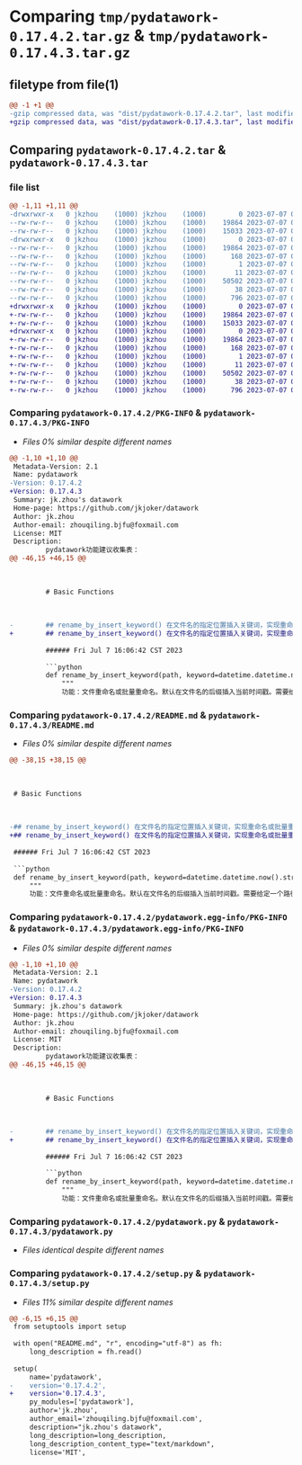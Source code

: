 # Comparing `tmp/pydatawork-0.17.4.2.tar.gz` & `tmp/pydatawork-0.17.4.3.tar.gz`

## filetype from file(1)

```diff
@@ -1 +1 @@
-gzip compressed data, was "dist/pydatawork-0.17.4.2.tar", last modified: Fri Jul  7 08:29:57 2023, max compression
+gzip compressed data, was "dist/pydatawork-0.17.4.3.tar", last modified: Fri Jul  7 08:32:00 2023, max compression
```

## Comparing `pydatawork-0.17.4.2.tar` & `pydatawork-0.17.4.3.tar`

### file list

```diff
@@ -1,11 +1,11 @@
-drwxrwxr-x   0 jkzhou    (1000) jkzhou    (1000)        0 2023-07-07 08:29:57.000000 pydatawork-0.17.4.2/
--rw-rw-r--   0 jkzhou    (1000) jkzhou    (1000)    19864 2023-07-07 08:29:57.000000 pydatawork-0.17.4.2/PKG-INFO
--rw-rw-r--   0 jkzhou    (1000) jkzhou    (1000)    15033 2023-07-07 08:29:40.000000 pydatawork-0.17.4.2/README.md
-drwxrwxr-x   0 jkzhou    (1000) jkzhou    (1000)        0 2023-07-07 08:29:57.000000 pydatawork-0.17.4.2/pydatawork.egg-info/
--rw-rw-r--   0 jkzhou    (1000) jkzhou    (1000)    19864 2023-07-07 08:29:57.000000 pydatawork-0.17.4.2/pydatawork.egg-info/PKG-INFO
--rw-rw-r--   0 jkzhou    (1000) jkzhou    (1000)      168 2023-07-07 08:29:57.000000 pydatawork-0.17.4.2/pydatawork.egg-info/SOURCES.txt
--rw-rw-r--   0 jkzhou    (1000) jkzhou    (1000)        1 2023-07-07 08:29:57.000000 pydatawork-0.17.4.2/pydatawork.egg-info/dependency_links.txt
--rw-rw-r--   0 jkzhou    (1000) jkzhou    (1000)       11 2023-07-07 08:29:57.000000 pydatawork-0.17.4.2/pydatawork.egg-info/top_level.txt
--rw-rw-r--   0 jkzhou    (1000) jkzhou    (1000)    50502 2023-07-07 08:28:32.000000 pydatawork-0.17.4.2/pydatawork.py
--rw-rw-r--   0 jkzhou    (1000) jkzhou    (1000)       38 2023-07-07 08:29:57.000000 pydatawork-0.17.4.2/setup.cfg
--rw-rw-r--   0 jkzhou    (1000) jkzhou    (1000)      796 2023-07-07 08:29:06.000000 pydatawork-0.17.4.2/setup.py
+drwxrwxr-x   0 jkzhou    (1000) jkzhou    (1000)        0 2023-07-07 08:32:00.000000 pydatawork-0.17.4.3/
+-rw-rw-r--   0 jkzhou    (1000) jkzhou    (1000)    19864 2023-07-07 08:32:00.000000 pydatawork-0.17.4.3/PKG-INFO
+-rw-rw-r--   0 jkzhou    (1000) jkzhou    (1000)    15033 2023-07-07 08:31:32.000000 pydatawork-0.17.4.3/README.md
+drwxrwxr-x   0 jkzhou    (1000) jkzhou    (1000)        0 2023-07-07 08:32:00.000000 pydatawork-0.17.4.3/pydatawork.egg-info/
+-rw-rw-r--   0 jkzhou    (1000) jkzhou    (1000)    19864 2023-07-07 08:32:00.000000 pydatawork-0.17.4.3/pydatawork.egg-info/PKG-INFO
+-rw-rw-r--   0 jkzhou    (1000) jkzhou    (1000)      168 2023-07-07 08:32:00.000000 pydatawork-0.17.4.3/pydatawork.egg-info/SOURCES.txt
+-rw-rw-r--   0 jkzhou    (1000) jkzhou    (1000)        1 2023-07-07 08:32:00.000000 pydatawork-0.17.4.3/pydatawork.egg-info/dependency_links.txt
+-rw-rw-r--   0 jkzhou    (1000) jkzhou    (1000)       11 2023-07-07 08:32:00.000000 pydatawork-0.17.4.3/pydatawork.egg-info/top_level.txt
+-rw-rw-r--   0 jkzhou    (1000) jkzhou    (1000)    50502 2023-07-07 08:28:32.000000 pydatawork-0.17.4.3/pydatawork.py
+-rw-rw-r--   0 jkzhou    (1000) jkzhou    (1000)       38 2023-07-07 08:32:00.000000 pydatawork-0.17.4.3/setup.cfg
+-rw-rw-r--   0 jkzhou    (1000) jkzhou    (1000)      796 2023-07-07 08:31:25.000000 pydatawork-0.17.4.3/setup.py
```

### Comparing `pydatawork-0.17.4.2/PKG-INFO` & `pydatawork-0.17.4.3/PKG-INFO`

 * *Files 0% similar despite different names*

```diff
@@ -1,10 +1,10 @@
 Metadata-Version: 2.1
 Name: pydatawork
-Version: 0.17.4.2
+Version: 0.17.4.3
 Summary: jk.zhou's datawork
 Home-page: https://github.com/jkjoker/datawork
 Author: jk.zhou
 Author-email: zhouqiling.bjfu@foxmail.com
 License: MIT
 Description: 
         pydatawork功能建议收集表：
@@ -46,15 +46,15 @@
         
         
         
         # Basic Functions
         
         
         
-        ## rename_by_insert_keyword() 在文件名的指定位置插入关键词，实现重命名或批量重命名 (v 0.17.4.2)
+        ## rename_by_insert_keyword() 在文件名的指定位置插入关键词，实现重命名或批量重命名 (v 0.17.4.3)
         
         ###### Fri Jul 7 16:06:42 CST 2023
         
         ```python
         def rename_by_insert_keyword(path, keyword=datetime.datetime.now().strftime("%Y-%m-%d_%H-%M-%S"), index=-1):
             """
             功能：文件重命名或批量重命名。默认在文件名的后缀插入当前时间戳。需要给定一个路径（文件或文件夹），给定一个关键词（字符串），给定一个位置索引（从0开始），程序会对其中的文件（忽略子文件夹）进行重命名或批量重命名，命名方式为：把keyword添加到原文件名的指定位置。
```

### Comparing `pydatawork-0.17.4.2/README.md` & `pydatawork-0.17.4.3/README.md`

 * *Files 0% similar despite different names*

```diff
@@ -38,15 +38,15 @@
 
 
 
 # Basic Functions
 
 
 
-## rename_by_insert_keyword() 在文件名的指定位置插入关键词，实现重命名或批量重命名 (v 0.17.4.2)
+## rename_by_insert_keyword() 在文件名的指定位置插入关键词，实现重命名或批量重命名 (v 0.17.4.3)
 
 ###### Fri Jul 7 16:06:42 CST 2023
 
 ```python
 def rename_by_insert_keyword(path, keyword=datetime.datetime.now().strftime("%Y-%m-%d_%H-%M-%S"), index=-1):
     """
     功能：文件重命名或批量重命名。默认在文件名的后缀插入当前时间戳。需要给定一个路径（文件或文件夹），给定一个关键词（字符串），给定一个位置索引（从0开始），程序会对其中的文件（忽略子文件夹）进行重命名或批量重命名，命名方式为：把keyword添加到原文件名的指定位置。
```

### Comparing `pydatawork-0.17.4.2/pydatawork.egg-info/PKG-INFO` & `pydatawork-0.17.4.3/pydatawork.egg-info/PKG-INFO`

 * *Files 0% similar despite different names*

```diff
@@ -1,10 +1,10 @@
 Metadata-Version: 2.1
 Name: pydatawork
-Version: 0.17.4.2
+Version: 0.17.4.3
 Summary: jk.zhou's datawork
 Home-page: https://github.com/jkjoker/datawork
 Author: jk.zhou
 Author-email: zhouqiling.bjfu@foxmail.com
 License: MIT
 Description: 
         pydatawork功能建议收集表：
@@ -46,15 +46,15 @@
         
         
         
         # Basic Functions
         
         
         
-        ## rename_by_insert_keyword() 在文件名的指定位置插入关键词，实现重命名或批量重命名 (v 0.17.4.2)
+        ## rename_by_insert_keyword() 在文件名的指定位置插入关键词，实现重命名或批量重命名 (v 0.17.4.3)
         
         ###### Fri Jul 7 16:06:42 CST 2023
         
         ```python
         def rename_by_insert_keyword(path, keyword=datetime.datetime.now().strftime("%Y-%m-%d_%H-%M-%S"), index=-1):
             """
             功能：文件重命名或批量重命名。默认在文件名的后缀插入当前时间戳。需要给定一个路径（文件或文件夹），给定一个关键词（字符串），给定一个位置索引（从0开始），程序会对其中的文件（忽略子文件夹）进行重命名或批量重命名，命名方式为：把keyword添加到原文件名的指定位置。
```

### Comparing `pydatawork-0.17.4.2/pydatawork.py` & `pydatawork-0.17.4.3/pydatawork.py`

 * *Files identical despite different names*

### Comparing `pydatawork-0.17.4.2/setup.py` & `pydatawork-0.17.4.3/setup.py`

 * *Files 11% similar despite different names*

```diff
@@ -6,15 +6,15 @@
 from setuptools import setup
 
 with open("README.md", "r", encoding="utf-8") as fh:
     long_description = fh.read()
 
 setup(
     name='pydatawork',
-    version='0.17.4.2',
+    version='0.17.4.3',
     py_modules=['pydatawork'],
     author='jk.zhou',
     author_email='zhouqiling.bjfu@foxmail.com',
     description="jk.zhou's datawork",
     long_description=long_description,
     long_description_content_type="text/markdown",
     license='MIT',
```

